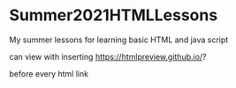 # Summer2021HTMLLessons

My summer lessons for learning basic HTML and java script 

can view with inserting 
https://htmlpreview.github.io/?

before every html link
